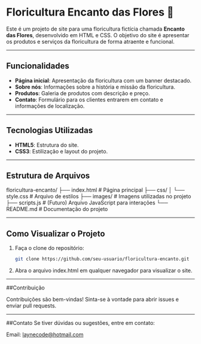 # Floricultura Encanto das Flores 🌸

Este é um projeto de site para uma floricultura fictícia chamada **Encanto das Flores**, desenvolvido em HTML e CSS. O objetivo do site é apresentar os produtos e serviços da floricultura de forma atraente e funcional.

---

## Funcionalidades

- **Página inicial**: Apresentação da floricultura com um banner destacado.
- **Sobre nós**: Informações sobre a história e missão da floricultura.
- **Produtos**: Galeria de produtos com descrição e preço.
- **Contato**: Formulário para os clientes entrarem em contato e informações de localização.

---

## Tecnologias Utilizadas

- **HTML5**: Estrutura do site.
- **CSS3**: Estilização e layout do projeto.

---

## Estrutura de Arquivos

floricultura-encanto/ 
├── index.html # Página principal 
├── css/ 
│ └── style.css # Arquivo de estilos 
├── images/ # Imagens utilizadas no projeto 
├── scripts.js # (Futuro) Arquivo JavaScript para interações 
└── README.md # Documentação do projeto


---

## Como Visualizar o Projeto

1. Faça o clone do repositório:
   ```bash
   git clone https://github.com/seu-usuario/floricultura-encanto.git
2. Abra o arquivo index.html em qualquer navegador para visualizar o site.

---

##Contribuição

Contribuições são bem-vindas! Sinta-se à vontade para abrir issues e enviar pull requests.

---

##Contato
Se tiver dúvidas ou sugestões, entre em contato:

Email: laynecode@hotmail.com
